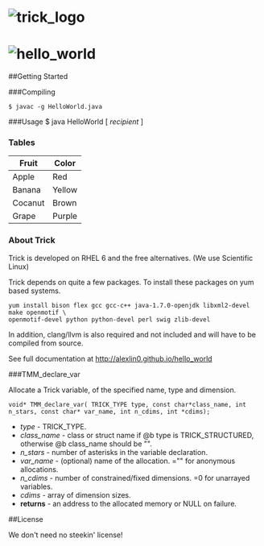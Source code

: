 ![trick_logo](https://raw.github.com/alexlin0/hello_world/master/trick-0.png)
==============
![hello_world](https://raw.github.com/alexlin0/hello_world/master/NWO.png)
==============
##Getting Started

###Compiling

```
$ javac -g HelloWorld.java
```

###Usage
$ java HelloWorld [ *recipient* ]

### Tables

Fruit   | Color
------- | -----
Apple   | Red
Banana  | Yellow
Cocanut | Brown
Grape   | Purple

### About Trick
Trick is developed on RHEL 6 and the free alternatives. (We use Scientific Linux)

Trick depends on quite a few packages.  To install these packages on yum based systems.

```shell
yum install bison flex gcc gcc-c++ java-1.7.0-openjdk libxml2-devel make openmotif \
openmotif-devel python python-devel perl swig zlib-devel
```

In addition, clang/llvm is also required and not included and will have to be compiled from source.

See full documentation at http://alexlin0.github.io/hello_world

###TMM_declare_var

Allocate a Trick variable, of the specified name, type and dimension.

```
void* TMM_declare_var( TRICK_TYPE type, const char*class_name, int n_stars, const char* var_name, int n_cdims, int *cdims);
```
- *type* - TRICK_TYPE.
- *class_name* - class or struct name if @b type is TRICK_STRUCTURED, otherwise @b class_name should be "".
- *n_stars* - number of asterisks in the variable declaration.
- *var_name* - (optional) name of the allocation. ="" for anonymous allocations.
- *n_cdims* - number of constrained/fixed dimensions. =0 for unarrayed variables.
- *cdims* - array of dimension sizes.
- **returns** - an address to the allocated memory or NULL on failure.

##License

We don't need no steekin' license!

